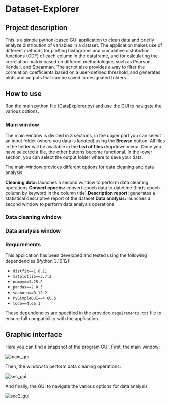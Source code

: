 # Dataset-Explorer

## Project description
This is a simple python-based GUI application to clean data and briefly analyze distribution of variables in a dataset. The application makes use of different methods for plotting histograms and cumulative distribution functions (CDF) of each column in the dataframe, and for calculating the correlation matrix based on different methodologies such as Pearson, Kendall, and Spearman. The script also provides a way to filter the correlation coefficients based on a user-defined threshold, and generates plots and outputs that can be saved in designated folders. 

## How to use
Run the main python file (DataExplorer.py) and use the GUI to navigate the various options. 

### Main window
The main window is divided in 3 sections, in the upper part you can select an input folder (where you data is located) using the **Browse** button. All files in the folder will be available in the **List of files** dropdown menu. Once you have selected a file, the other buttons become functional. In the lower section, you can select the output folder where to save your data.

The main window provides different options for data cleaning and data analysis:

**Cleaning data:** launches a second window to perform data cleaning operations
**Convert epochs:** convert epoch data to datetime (finds epoch column by keyword in the column title)
**Description report:** generates a statistical descriptive report of the dataset
**Data analysis:** launches a second window to perform data analysis operations

### Data cleaning window

### Data analysis window

### Requirements
This application has been developed and tested using the following dependencies (Python 3.10.12):

- `distfit==1.6.11`
- `matplotlib==3.7.2`
- `numpy==1.25.2`
- `pandas==2.0.3`
- `seaborn==0.12.2`
- `PySimpleGUI==4.60.5`
- `tqdm==4.66.1`

These dependencies are specified in the provided `requirements.txt` file to ensure full compatibility with the application. 

## Graphic interface
Here you can find a snapshot of the program GUI. First, the main window:

![main_gui](https://github.com/CTCycle/Dataset-Explorer/assets/101833494/e619b8aa-a448-4558-9d00-385d58bbfe2e)

Then, the window to perform data cleaning operations:

![sec_gui](https://github.com/CTCycle/Dataset-Explorer/assets/101833494/cbe8ff9b-d289-4d2e-bfd5-ee590cf60971)

And finally, the GUI to navigate the various options for data analysis

![sec2_gui](https://github.com/CTCycle/Dataset-Explorer/assets/101833494/1277c18b-0371-4e20-9bff-9833d132615e)


